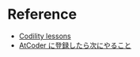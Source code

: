 # Reference
- [Codility lessons](https://app.codility.com/programmers/lessons/1-iterations/)
- [AtCoder に登録したら次にやること](https://qiita.com/drken/items/fd4e5e3630d0f5859067)